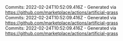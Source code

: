 Commits: 2022-02-24T10:52:09.416Z - Generated via https://github.com/marketplace/actions/artificial-grass
<br>
Commits: 2022-02-24T10:52:09.416Z - Generated via https://github.com/marketplace/actions/artificial-grass
<br>
Commits: 2022-02-24T10:52:09.416Z - Generated via https://github.com/marketplace/actions/artificial-grass
<br>
